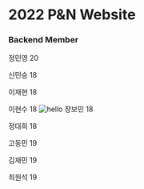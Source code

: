 # 2022 P&N Website

### Backend Member

정민영 20

신민승 18

이재현 18

이현수 18
![hello](https://user-images.githubusercontent.com/104980470/205496835-57c70e2a-4b82-40ea-91dc-7d3aa3a66441.png)
장보민 18

정대희 18

고동민 19

김재민 19

최원석 19


